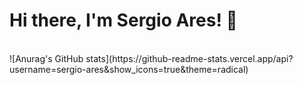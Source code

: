 # Hi there, I'm Sergio Ares! 👋
<br>
![Anurag's GitHub stats](https://github-readme-stats.vercel.app/api?username=sergio-ares&show_icons=true&theme=radical)
